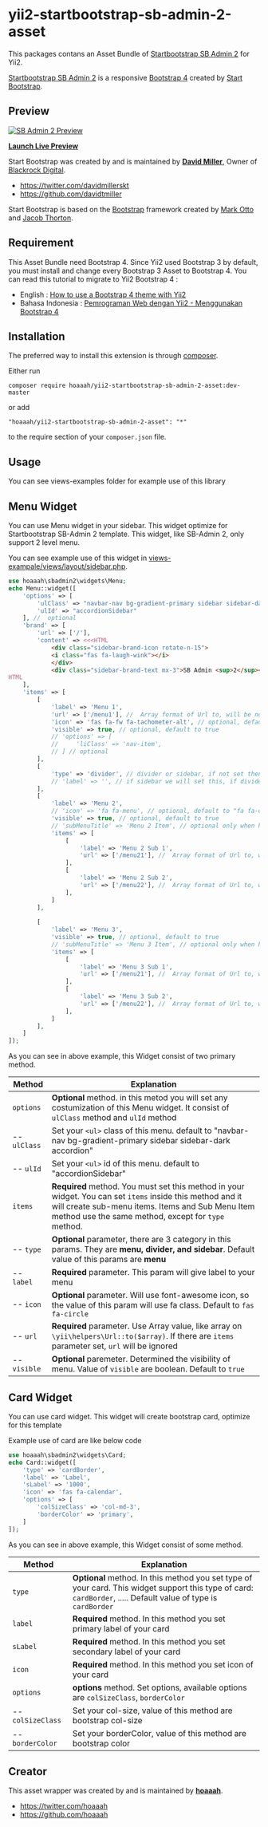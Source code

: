 yii2-startbootstrap-sb-admin-2-asset
=====================================
This packages contans an Asset Bundle of [Startbootstrap SB Admin 2](https://github.com/BlackrockDigital/startbootstrap-sb-admin-2) for Yii2. 

[Startbootstrap SB Admin 2](https://github.com/BlackrockDigital/startbootstrap-sb-admin-2) is a responsive [Bootstrap 4](http://getbootstrap.com/) created by [Start Bootstrap](http://startbootstrap.com/).

## Preview

[![SB Admin 2 Preview](https://startbootstrap.com/assets/img/screenshots/themes/sb-admin-2.png)](https://blackrockdigital.github.io/startbootstrap-sb-admin-2/)

**[Launch Live Preview](https://blackrockdigital.github.io/startbootstrap-sb-admin-2/)**

Start Bootstrap was created by and is maintained by **[David Miller](http://davidmiller.io/)**, Owner of [Blackrock Digital](http://blackrockdigital.io/).

* https://twitter.com/davidmillerskt
* https://github.com/davidtmiller

Start Bootstrap is based on the [Bootstrap](http://getbootstrap.com/) framework created by [Mark Otto](https://twitter.com/mdo) and [Jacob Thorton](https://twitter.com/fat).

Requirement
------------

This Asset Bundle need Bootstrap 4. Since Yii2 used Bootstrap 3 by default, you must install and change every Bootstrap 3 Asset to Bootstrap 4. You can read this tutorial to migrate to Yii2 Bootstrap 4 :

* English : [How to use a Bootstrap 4 theme with Yii2](https://medium.com/@jsnook_58598/how-to-use-a-bootstrap-4-theme-with-yii2-974a6dcca986)
* Bahasa Indonesia : [Pemrograman Web dengan Yii2 - Menggunakan Bootstrap 4](https://www.belajararief.com/index.php/tulisan/tekno/yii2-series/219-pemrograman-web-dengan-yii2-menggunakan-bootstrap-4)

Installation
------------

The preferred way to install this extension is through [composer](http://getcomposer.org/download/).

Either run

```
composer require hoaaah/yii2-startbootstrap-sb-admin-2-asset:dev-master
```

or add

```
"hoaaah/yii2-startbootstrap-sb-admin-2-asset": "*"
```

to the require section of your `composer.json` file.


Usage
-----

You can see views-examples folder for example use of this library

Menu Widget
-----

You can use Menu widget in your sidebar. This widget optimize for Startbootstrap SB-Admin 2 template.
This widget, like SB-Admin 2, only support 2 level menu. 

You can see example use of this widget in [views-exampale/views/layout/sidebar.php](https://github.com/hoaaah/yii2-startbootstrap-sb-admin-2-asset/blob/master/views-examples/views/layouts/sidebar.php). 
```php
use hoaaah\sbadmin2\widgets\Menu;
echo Menu::widget([
    'options' => [
        'ulClass' => "navbar-nav bg-gradient-primary sidebar sidebar-dark accordion",
        'ulId' => "accordionSidebar"
    ], //  optional
    'brand' => [
        'url' => ['/'],
        'content' => <<<HTML
            <div class="sidebar-brand-icon rotate-n-15">
            <i class="fas fa-laugh-wink"></i>
            </div>
            <div class="sidebar-brand-text mx-3">SB Admin <sup>2</sup></div>        
HTML
    ],
    'items' => [
        [
            'label' => 'Menu 1',
            'url' => ['/menu1'], //  Array format of Url to, will be not used if have an items
            'icon' => 'fas fa-fw fa-tachometer-alt', // optional, default to "fa fa-circle-o
            'visible' => true, // optional, default to true
            // 'options' => [
            //     'liClass' => 'nav-item',
            // ] // optional
        ],
        [
            'type' => 'divider', // divider or sidebar, if not set then link menu
            // 'label' => '', // if sidebar we will set this, if divider then no
        ],
        [
            'label' => 'Menu 2',
            // 'icon' => 'fa fa-menu', // optional, default to "fa fa-circle-o
            'visible' => true, // optional, default to true
            // 'subMenuTitle' => 'Menu 2 Item', // optional only when have submenutitle, if not exist will not have subMenuTitle
            'items' => [
                [
                    'label' => 'Menu 2 Sub 1',
                    'url' => ['/menu21'], //  Array format of Url to, will be not used if have an items
                ],
                [
                    'label' => 'Menu 2 Sub 2',
                    'url' => ['/menu22'], //  Array format of Url to, will be not used if have an items
                ],
            ]
        ],
        
        [
            'label' => 'Menu 3',
            'visible' => true, // optional, default to true
            // 'subMenuTitle' => 'Menu 3 Item', // optional only when have submenutitle, if not exist will not have subMenuTitle
            'items' => [
                [
                    'label' => 'Menu 3 Sub 1',
                    'url' => ['/menu21'], //  Array format of Url to, will be not used if have an items
                ],
                [
                    'label' => 'Menu 3 Sub 2',
                    'url' => ['/menu22'], //  Array format of Url to, will be not used if have an items
                ],
            ]
        ],
    ]
]);
```
As you can see in above example, this Widget consist of two primary method.

Method | Explanation
-------|------------
`options` | **Optional** method. in this metod you will set any costumization of this Menu widget. It consist of `ulClass` method and `ulId` method
-- `ulClass` | Set your `<ul>` class of this menu. default to "navbar-nav bg-gradient-primary sidebar sidebar-dark accordion"
-- `ulId` | Set your `<ul>` id of this menu. default to "accordionSidebar"
`items` | **Required** method. You must set this method in your widget. You can set `items` inside this method and it will create sub-menu items. Items and Sub Menu Item method use the same method, except for `type` method.
-- `type` | **Optional** parameter, there are 3 category in this params. They are **menu, divider, and sidebar**. Default value of this params are **menu**
-- `label` | **Required** parameter. This param will give label to your menu
-- `icon` | **Optional** parameter. Will use font-awesome icon, so the value of this param will use fa class. Default to `fas fa-circle`
-- `url` | **Required** parameter. Use Array value, like array on `\yii\helpers\Url::to($array)`. If there are `items` parameter set, `url` will be ignored
-- `visible` | **Optional** paremeter. Determined the visibility of menu. Value of `visible` are boolean. Default to `true`

Card Widget
-----

You can use card widget. This widget will create bootstrap card, optimize for this template

Example use of card are like below code
```php
use hoaaah\sbadmin2\widgets\Card;
echo Card::widget([
    'type' => 'cardBorder',
    'label' => 'Label',
    'sLabel' => '1000',
    'icon' => 'fas fa-calendar',
    'options' => [
        'colSizeClass' => 'col-md-3',
        'borderColor' => 'primary',
    ]
]);
```
As you can see in above example, this Widget consist of some method.

Method | Explanation
-------|------------
`type` | **Optional** method. In this method you set type of your card. This widget support this type of card: `cardBorder`, ..... Default value of type is `cardBorder`
`label` | **Required** method. In this method you set primary label of your card
`sLabel` | **Required** method. In this method you set secondary label of your card
`icon` | **Required** method. In this method you set icon of your card
`options` | **options** method. Set options, available options are `colSizeClass`, `borderColor`
-- `colSizeClass` | Set your col-size, value of this method are bootstrap col-size
-- `borderColor` | Set your borderColor, value of this method are bootstrap color




## Creator

This asset wrapper was created by and is maintained by **[hoaaah](http://belajararief.com/)**.

* https://twitter.com/hoaaah
* https://github.com/hoaaah